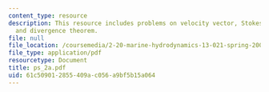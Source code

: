 ```yaml
---
content_type: resource
description: This resource includes problems on velocity vector, Stokes? theorem,
  and divergence theorem.
file: null
file_location: /coursemedia/2-20-marine-hydrodynamics-13-021-spring-2005/61c509012855409ac056a9bf5b15a064_ps_2a.pdf
file_type: application/pdf
resourcetype: Document
title: ps_2a.pdf
uid: 61c50901-2855-409a-c056-a9bf5b15a064
---
```

